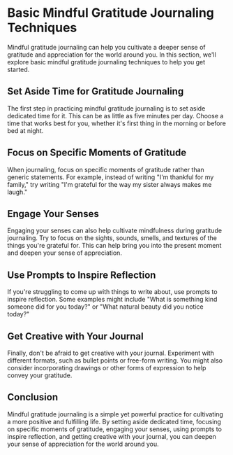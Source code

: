 Basic Mindful Gratitude Journaling Techniques
================================================================================================

Mindful gratitude journaling can help you cultivate a deeper sense of gratitude and appreciation for the world around you. In this section, we'll explore basic mindful gratitude journaling techniques to help you get started.

Set Aside Time for Gratitude Journaling
---------------------------------------

The first step in practicing mindful gratitude journaling is to set aside dedicated time for it. This can be as little as five minutes per day. Choose a time that works best for you, whether it's first thing in the morning or before bed at night.

Focus on Specific Moments of Gratitude
--------------------------------------

When journaling, focus on specific moments of gratitude rather than generic statements. For example, instead of writing "I'm thankful for my family," try writing "I'm grateful for the way my sister always makes me laugh."

Engage Your Senses
------------------

Engaging your senses can also help cultivate mindfulness during gratitude journaling. Try to focus on the sights, sounds, smells, and textures of the things you're grateful for. This can help bring you into the present moment and deepen your sense of appreciation.

Use Prompts to Inspire Reflection
---------------------------------

If you're struggling to come up with things to write about, use prompts to inspire reflection. Some examples might include "What is something kind someone did for you today?" or "What natural beauty did you notice today?"

Get Creative with Your Journal
------------------------------

Finally, don't be afraid to get creative with your journal. Experiment with different formats, such as bullet points or free-form writing. You might also consider incorporating drawings or other forms of expression to help convey your gratitude.

Conclusion
----------

Mindful gratitude journaling is a simple yet powerful practice for cultivating a more positive and fulfilling life. By setting aside dedicated time, focusing on specific moments of gratitude, engaging your senses, using prompts to inspire reflection, and getting creative with your journal, you can deepen your sense of appreciation for the world around you.
